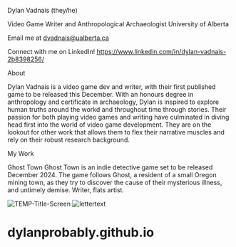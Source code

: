 Dylan Vadnais
(they/he)

Video Game Writer and Anthropological Archaeologist
University of Alberta

Email me at dvadnais@ualberta.ca

Connect with me on LinkedIn!
https://www.linkedin.com/in/dylan-vadnais-2b8398256/

About

Dylan Vadnais is a video game dev and writer, with their first published game to be released this December. With an honours degree in anthropology and certificate in archaeology, Dylan is inspired to explore human truths around the workd and throughout time through stories. Their passion for both playing video games and writing have culminated in diving head first into the world of video game development.
They are on the lookout for other work that allows them to flex their narrative muscles and rely on their robust research background.

My Work

Ghost Town
Ghost Town is an indie detective game set to be released December 2024. The game follows Ghost, a resident of a small Oregon mining town, as they try to discover the cause of their mysterious illness, and untimely demise.
Writer, flats artist.


![TEMP-Title-Screen](https://github.com/user-attachments/assets/751067c4-cd85-46a9-b4ca-10d2d1c542f2)
![lettertext](https://github.com/user-attachments/assets/5ec55c65-79a2-4a8b-976b-bc7a0475a762)


# dylanprobably.github.io
